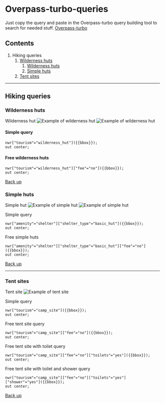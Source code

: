 # Overpass-turbo-queries

Just copy the query and paste in the Overpass-turbo query building tool to search for needed stuff.
[Overpass-turbo](https://overpass-turbo.eu/)

## Contents

1. Hiking queries
    1. [Wilderness huts](#Wilderness-huts)
        1. [Wilderness huts](#Wilderness-huts)
        2. [Simple huts](#Simple-huts)
    2. [Tent sites](#Tent-sites)

___

## Hiking queries

### Wilderness huts

Wilderness hut
![Example of wilderness hut](https://media.voog.com/0000/0030/9870/photos/Liipsaare%20metsaonn6.jpg)
![Example of wilderness hut](https://media.voog.com/0000/0030/9870/photos/Liipsaare%20metsaonn5.jpg)

#### Simple query

```Overpass QL
nwr["tourism"="wilderness_hut"]({{bbox}});
out center;
```

#### Free wilderness huts

```Overpass QL
nwr["tourism"="wilderness_hut"]["fee"="no"]({{bbox}});
out center;
```

[Back up](#Contents)

### Simple huts

Simple hut
![Example of simple hut](https://media.voog.com/0000/0030/9870/photos/Kautsi%20metsaonn-7.jpg)
![Example of simple hut](https://media.voog.com/0000/0030/9870/photos/Kautsi%20metsaonn-8.jpg)

Simple query

```Overpass QL
nwr["amenity"="shelter"]["shelter_type"="basic_hut"]({{bbox}});
out center;
```

Free simple huts

```Overpass QL
nwr["amenity"="shelter"]["shelter_type"="basic_hut"]["fee"="no"]({{bbox}});
out center;
```

[Back up](#Contents)

___

### Tent sites

Tent site
![Example of tent site](https://media.voog.com/0000/0030/9870/photos/J%C3%B5eharu%20TA.jpg)

Simple query

```Overpass QL
nwr["tourism"="camp_site"]({{bbox}});
out center;
```

Free tent site query

```Overpass QL
nwr["tourism"="camp_site"]["fee"="no"]({{bbox}});
out center;
```

Free tent site with toilet query

```Overpass QL
nwr["tourism"="camp_site"]["fee"="no"]["toilets"="yes"]({{bbox}});
out center;
```

Free tent site with toilet and shower query

```Overpass QL
nwr["tourism"="camp_site"]["fee"="no"]["toilets"="yes"]["shower"="yes"]({{bbox}});
out center;
```

[Back up](#Contents)
